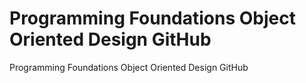 # Programming Foundations Object Oriented Design GitHub
 Programming Foundations Object Oriented Design GitHub
